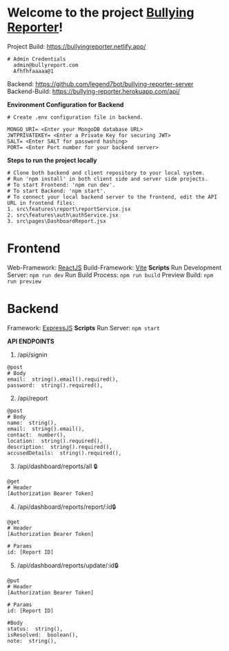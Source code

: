 # Welcome to the project [Bullying Reporter](https://bullyingreporter.netlify.app/)!

Project Build: https://bullyingreporter.netlify.app/
```
# Admin Credentials
  admin@bullyreport.com
  Afhfhfaaaaa@1
```

Backend: https://github.com/legend7bot/bullying-reporter-server
<br/>
Backend-Build: https://bullying-reporter.herokuapp.com/api/

**Environment Configuration for Backend**
```
# Create .env configuration file in backend. 

MONGO_URI= <Enter your MongoDB database URL>
JWTPRIVATEKEY= <Enter a Private Key for securing JWT>
SALT= <Enter SALT for password hashing>
PORT= <Enter Port number for your backend server>
```
**Steps to run the project locally**
```
# Clone both backend and client repository to your local system.
# Run 'npm install' in both client side and server side projects.
# To start Frontend: 'npm run dev'.
# To start Backend: 'npm start'.
# To connect your local backend server to the frontend, edit the API URL in frontend files:
1. src\features\report\reportService.jsx
2. src\features\auth\authService.jsx
3. src\pages\DashboardReport.jsx
```

# Frontend
Web-Framework: [ReactJS](https://reactjs.org/)
Build-Framework: [Vite](https://vitejs.dev/)
**Scripts**
Run Development Server: ``npm run dev``
Run Build Process: ``npm run build``
Preview Build: ``npm run preview``

# Backend
Framework: [ExpressJS](https://expressjs.com/)
**Scripts**
Run Server: ``npm start``

**API ENDPOINTS**
1. /api/signin
```
@post
# Body
email:  string().email().required(),
password:  string().required(),
```
2. /api/report
```
@post
# Body
name:  string(),
email:  string().email(),
contact:  number(),
location:  string().required(),
description:  string().required(),
accusedDetails:  string().required(),
```
3. /api/dashboard/reports/all 🔒
```
@get
# Header
[Authorization Bearer Token]
```
4. /api/dashboard/reports/report/:id🔒
```
@get
# Header
[Authorization Bearer Token]

# Params
id: [Report ID]
```
5. /api/dashboard/reports/update/:id🔒
```
@put
# Header
[Authorization Bearer Token]

# Params
id: [Report ID]

#Body
status:  string(),
isResolved:  boolean(),
note:  string(),
```
